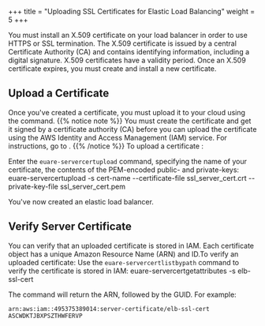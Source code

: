 +++
title = "Uploading SSL Certificates for Elastic Load Balancing"
weight = 5
+++

You must install an X.509 certificate on your load balancer in order to use HTTPS or SSL termination. The X.509 certificate is issued by a central Certificate Authority (CA) and contains identifying information, including a digital signature. X.509 certificates have a validity period. Once an X.509 certificate expires, you must create and install a new certificate.
## Upload a Certificate
Once you've created a certificate, you must upload it to your cloud using the command.
{{% notice note %}}
You must create the certificate and get it signed by a certificate authority (CA) before you can upload the certificate using the AWS Identity and Access Management (IAM) service. For instructions, go to . 
{{% /notice %}}
To upload a certificate : 

Enter the `euare-servercertupload` command, specifying the name of your certificate, the contents of the PEM-encoded public- and private-keys: 
    euare-servercertupload -s cert-name --certificate-file ssl_server_cert.crt --private-key-file ssl_server_cert.pem

You've now created an elastic load balancer. 
## Verify Server Certificate
You can verify that an uploaded certificate is stored in IAM. Each certificate object has a unique Amazon Resource Name (ARN) and ID.To verify an uploaded certificate: Use the `euare-servercertlistbypath` command to verify the certificate is stored in IAM: 
    euare-servercertgetattributes -s elb-ssl-cert

The command will return the ARN, followed by the GUID. For example: 


    arn:aws:iam::495375389014:server-certificate/elb-ssl-cert
    ASCWDKTJBXPSZTHWFERVP

